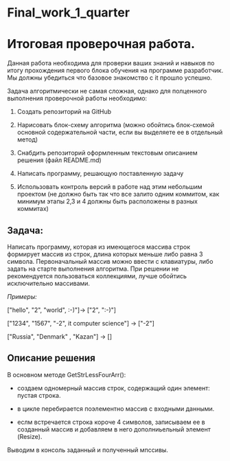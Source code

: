 ﻿# Final_work_1_quarter

# Итоговая проверочная работа.

Данная работа необходима для проверки ваших знаний и навыков по итогу прохождения первого блока обучения на программе разработчик. Мы должны убедиться что базовое знакомство с it прошло успешно.

Задача алгоритмически не самая сложная, однако для полценного выполнения проверочной работы необходимо:

1. Создать репозиторий на GitHub

2. Нарисовать блок-схему алгоритма (можно обойтись блок-схемой основной содержательной части, если вы выделяете ее в отдельный метод)

3. Снабдить репозиторий оформленным текстовым описанием решения (файл README.md)

4. Написать программу, решающую поставленную задачу

5. Использовать контроль версий в работе над этим небольшим проектом (не должно быть так что все залито одним коммитом, как минимум этапы 2,3 и 4 должны быть расположены в разных коммитах)

## Задача:
 Написать программу, которая из имеющегося массива строк формирует массив из строк, длина которых меньше либо равна 3 символа. Первоначальный массив можно ввести с клавиатуры, либо задать на старте выполнения алгоритма. При решении не рекомендуется пользоваться коллекциями, лучше обойтись исключительно массивами.

*Примеры:*

["hello", "2", "world", :-)"]-> ["2", ":-)"]

["1234", "1567", "-2", it computer science"] -> ["-2"]

["Russia", "Denmark" , "Kazan"] -> []

## Описание решения

В основном методе GetStrLessFourArr():

* создаем одномерный массив строк, содержащий один элемент: пустая строка.

* в цикле перебирается поэлементно массив с входными данными.

* еслм встречается строка короче 4 символов, записываем ее в созданный массив и добавляем в него дополниьельный элемент (Resize).

Выводим в консоль заданный и полученный мпссивы.
